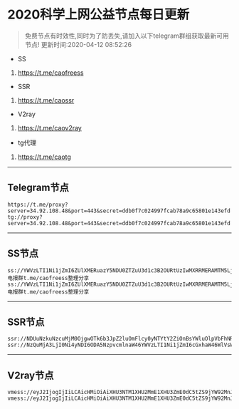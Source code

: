 
# 2020科学上网公益节点每日更新

> 免费节点有时效性,同时为了防丢失,请加入以下telegram群组获取最新可用节点!
更新时间:2020-04-12 08:52:26

- SS     
1. https://t.me/caofreess
- SSR
1. https://t.me/caossr
- V2ray
1. https://t.me/caov2ray
- tg代理
1. https://t.me/caotg
----------


## Telegram节点

```
https://t.me/proxy?server=34.92.108.48&port=443&secret=ddb0f7c024997fcab78a9c65801e143efd
tg://proxy?server=34.92.108.48&port=443&secret=ddb0f7c024997fcab78a9c65801e143efd
```

----------


## SS节点

```
ss://YWVzLTI1Ni1jZmI6ZUlXMERuazY5NDU0ZTZuU3d1c3B2OURtUzIwMXRRMERAMTM5LjE2Mi42Ny4xMzU6ODA5OQ==#电报群t.me/caofreess整理分享
ss://YWVzLTI1Ni1jZmI6ZUlXMERuazY5NDU0ZTZuU3d1c3B2OURtUzIwMXRRMERAMTM5LjE2Mi42Ny4xMzU6ODA5Nw==#电报群t.me/caofreess整理分享

```
----------


## SSR节点

```
ssr://NDUuNzkuNzcuMjM0OjgwOTk6b3JpZ2luOmFlcy0yNTYtY2ZiOnBsYWluOlpVbFhNRVJ1YXpZNU5EVTBaVFp1VTNkMWMzQjJPVVJ0VXpJd01YUlJNRVE9Lz9vYmZzcGFyYW09JnByb3RvcGFyYW09JnJlbWFya3M9NTVTMTVvcWw1NzZrZEM1dFpTOWpZVzl6YzNMbWxiVG5rSWJsaUlia3Vxcz0mZ3JvdXA9NWJDUDZJMko1WVdONkxTNWMzTnk2SXFDNTRLNTU3dUU=
ssr://NzQuMjA3LjI0Ni4yNDI6ODA5NzpvcmlnaW46YWVzLTI1Ni1jZmI6cGxhaW46WlVsWE1FUnVhelk1TkRVMFpUWnVVM2QxYzNCMk9VUnRVekl3TVhSUk1FUT0vP29iZnNwYXJhbT0mcHJvdG9wYXJhbT0mcmVtYXJrcz01NVMxNW9xbDU3NmtkQzV0WlM5allXOXpjM0xtbGJUbmtJYmxpSWJrdXFzPSZncm91cD01YkNQNkkySjVZV042TFM1YzNOeTZJcUM1NEs1NTd1RQ==

```
----------



## V2ray节点
```
vmess://eyJ2IjogIjIiLCAicHMiOiAiXHU3NTM1XHU2MmE1XHU3ZmE0dC5tZS9jYW92MnJheVx1NjU3NFx1NzQwNlx1NTIwNlx1NGVhYiIsICJhZGQiOiAiY2hpbmFodW1hbnIubWwiLCAicG9ydCI6ICI0NDMiLCAiaWQiOiAiNWU3YjM4NTgtNzhhNC0xMWVhLWE5YjQtNTYwMDAyYWIwNGNkIiwgImFpZCI6ICI0NiIsICJuZXQiOiAid3MiLCAidHlwZSI6ICJub25lIiwgImhvc3QiOiAiY2hpbmFodW1hbnIubWwiLCAicGF0aCI6ICIva3NvS0duYjAvIiwgInRscyI6ICJ0bHMifQ==
vmess://eyJ2IjogIjIiLCAicHMiOiAiXHU3NTM1XHU2MmE1XHU3ZmE0dC5tZS9jYW92MnJheVx1NjU3NFx1NzQwNlx1NTIwNlx1NGVhYiIsICJhZGQiOiAiY2hpbmFocmlnaHQueHl6IiwgInBvcnQiOiAiNDQzIiwgImlkIjogImIxYjc1NjlhLTc5MTMtMTFlYS04NzQ1LTU2MDAwMmFiNjA1MSIsICJhaWQiOiAiNDYiLCAibmV0IjogIndzIiwgInR5cGUiOiAibm9uZSIsICJob3N0IjogImNoaW5haHJpZ2h0Lnh5eiIsICJwYXRoIjogIi9OdWx4UERDNi8iLCAidGxzIjogInRscyJ9

```




